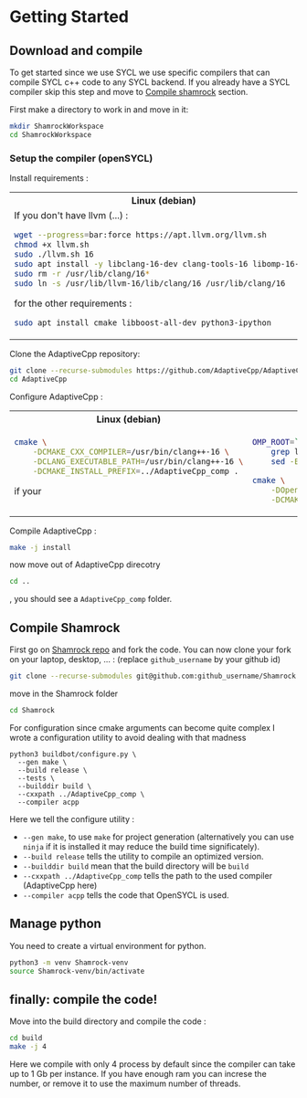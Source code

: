 # Getting Started


## Download and compile 

To get started since we use SYCL we use specific compilers that can compile SYCL c++ code to any SYCL backend. 
If you already have a SYCL compiler skip this step and move to [Compile shamrock](#compile-shamrock) section.

First make a directory to work in and move in it: 

```bash
mkdir ShamrockWorkspace
cd ShamrockWorkspace
```
### Setup the compiler (openSYCL)

Install requirements : 
<table>
<tr>
<th>Linux (debian)</th>
<th>MacOS</th>
</tr>
<tr>
<td valign="top">
If you don't have llvm (...) : 

```bash
wget --progress=bar:force https://apt.llvm.org/llvm.sh
chmod +x llvm.sh
sudo ./llvm.sh 16
sudo apt install -y libclang-16-dev clang-tools-16 libomp-16-dev
sudo rm -r /usr/lib/clang/16*
sudo ln -s /usr/lib/llvm-16/lib/clang/16 /usr/lib/clang/16
```

for the other requirements :
```bash
sudo apt install cmake libboost-all-dev python3-ipython
```
</td>
<td valign="top">

```bash
brew install cmake
brew install libomp
brew install boost
```
</td>
</tr>
</table>

Clone the AdaptiveCpp repository: 
```bash
git clone --recurse-submodules https://github.com/AdaptiveCpp/AdaptiveCpp.git
cd AdaptiveCpp
```

Configure AdaptiveCpp : 

<table>
<tr>
<th>Linux (debian)</th>
<th>MacOS</th>
</tr>
<tr>
<td valign="top">

```bash
cmake \
    -DCMAKE_CXX_COMPILER=/usr/bin/clang++-16 \
    -DCLANG_EXECUTABLE_PATH=/usr/bin/clang++-16 \
    -DCMAKE_INSTALL_PREFIX=../AdaptiveCpp_comp .
```

if your
</td>
<td valign="top">

```bash
OMP_ROOT=` brew list libomp | 
    grep libomp.a | 
    sed -E "s/\/lib\/.*//"`

cmake \
    -DOpenMP_ROOT=$OMP_ROOT \
    -DCMAKE_INSTALL_PREFIX=../AdaptiveCpp_comp .
```
</td>
</tr>
</table>

Compile AdaptiveCpp : 

```bash
make -j install
```

now move out of AdaptiveCpp direcotry
```sh
cd ..
```
, you should see a `AdaptiveCpp_comp` folder.

## Compile Shamrock

First go on [Shamrock repo](https://github.com/tdavidcl/Shamrock) and fork the code. You can now clone your fork on your laptop, desktop, ... : (replace `github_username` by your github id)

```bash
git clone --recurse-submodules git@github.com:github_username/Shamrock.git
```

move in the Shamrock folder

```sh
cd Shamrock
```

For configuration since cmake arguments can become quite complex 
I wrote a configuration utility to avoid dealing with that madness 

```
python3 buildbot/configure.py \
  --gen make \
  --build release \
  --tests \
  --builddir build \
  --cxxpath ../AdaptiveCpp_comp \
  --compiler acpp
```

Here we tell the configure utility :
- `--gen make`, to use `make` for project generation (alternatively you can use `ninja` if it is installed it may reduce the build time significately). 
- `--build release` tells the utility to compile an optimized version. 
- `--builddir build` mean that the build directory will be `build`
- `--cxxpath ../AdaptiveCpp_comp` tells the path to the used compiler (AdaptiveCpp here)
- `--compiler acpp` tells the code that OpenSYCL is used.

## Manage python
You need to create a virtual environment for python.
```bash
python3 -m venv Shamrock-venv
source Shamrock-venv/bin/activate
```
## finally: compile the code!

Move into the build directory and compile the code : 

```bash
cd build
make -j 4
```

Here we compile with only 4 process by default since the compiler can take up to 1 Gb per instance. If you have enough ram you can increse the number, or remove it to use the maximum number of threads.


